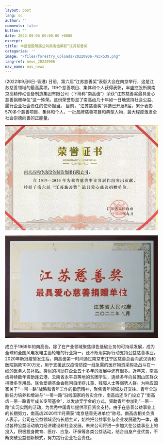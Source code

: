 ```yaml
---
layout: post
lang: sc
author: ''
comments: false
button: ''
date: 2022-09-06 00:00:00 +0800
excerpt:
title: 丰盛控股附属公司南高齿荣获“江苏慈善奖
categories: ''
image: "/files/forestry_uploads/20220906-783x539.png"
lang-ref: news_20220906
nav_name: nav_news
---
```

(2022年9月6日-香港) 日前，第六届“江苏慈善奖”表彰大会在南京举行，这是江苏慈善领域的最高奖项，119个慈善项目、集体和个人获得表彰，丰盛控股所属南京高精传动设备制造集团有限公司（下简称“南高齿”）荣获“江苏慈善奖最具爱心慈善捐赠单位”这一殊荣。这份荣誉彰显了南高齿几十年如一日地坚持社会公益、履行企业社会责任的使命担当。
目前，“江苏慈善奖”评选已开展6届，累计表彰570多个慈善项目、集体和个人，一批品牌慈善项目和典型人物，最大程度激发全社会崇德向善的正能量。

![](/files/forestry_uploads/20220906-783x539.png)

![](/files/forestry_uploads/20220906-1059x712.png)

成立于1969年的南高齿，除了在产业领域聚焦绿色低碳业务的可持续发展，成为全球和全国风电发电主齿轮箱的行业第一，还不断用实际行动支持公益慈善事业。2020年新冠疫情发生后，南高齿第一时间通过南京市江宁区慈善总会向武汉协和医院捐款1000万元，用于支援武汉疫情防控一线急需的医疗物资采购及战斗在一线的医务人员补贴。类似的捐助在企业五十多年的发展中还有很多。近年来，南高齿持续数年资助连云港、云南省永平县等地的贫困学生，连续多年向贫困山区群众捐赠冬季用品，联合爱德基金会慰问自闭症儿童、残障人士等弱势人群。为响应国家关于“一带一路”战略和青年工作的指示精神，聚焦青年领域友好交往、青年全球胜任力培养和增进与“一带一路”沿线国家的务实合作，南高齿还专门设立了“南高齿一带一路青年成长专项基金”，以发放奖学金的方式，资助青年参加到“一带一路”实习实践的活动，为优秀中国青年提供项目资金支持。由于在慈善公益事业上的长期努力，南高齿2020年11月荣获“南京慈善先进单位”称号。南高齿相关负责人表示，公司在公益领域坚持长期主义，始终把公益事业与企业发展融为一体，通过各种公益活动助力经济建设和社会发展。未来公司将进一步加大在公益事业上的投入，积极投身教育、医疗、应急、环保等各类公益活动，结合自身产业优势，不断突破公益创新模式，努力践行企业社会责任。